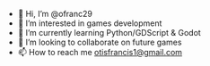 - 👋 Hi, I’m @ofranc29
- 👀 I’m interested in games development 
- 🌱 I’m currently learning Python/GDScript & Godot
- 💞️ I’m looking to collaborate on future games
- 📫 How to reach me otisfrancis1@gmail.com

<!---
ofranc29/ofranc29 is a ✨ special ✨ repository because its `README.md` (this file) appears on your GitHub profile.
You can click the Preview link to take a look at your changes.
--->
